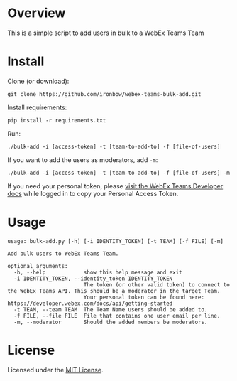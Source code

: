 # Overview
This is a simple script to add users in bulk to a WebEx Teams Team

# Install
Clone (or download):  

`git clone https://github.com/ironbow/webex-teams-bulk-add.git`

Install requirements: 

`pip install -r requirements.txt`

Run:

`./bulk-add -i [access-token] -t [team-to-add-to] -f [file-of-users]`

If you want to add the users as moderators, add `-m`:

`./bulk-add -i [access-token] -t [team-to-add-to] -f [file-of-users] -m`

If you need your personal token, please [visit the WebEx Teams Developer docs](https://developer.webex.com/docs/api/getting-started) while logged in to copy your Personal Access Token.
# Usage
```
usage: bulk-add.py [-h] [-i IDENTITY_TOKEN] [-t TEAM] [-f FILE] [-m]

Add bulk users to WebEx Teams Team.

optional arguments:
  -h, --help            show this help message and exit
  -i IDENTITY_TOKEN, --identity_token IDENTITY_TOKEN
                        The token (or other valid token) to connect to the WebEx Teams API. This should be a moderator in the target Team. 
                        Your personal token can be found here: https://developer.webex.com/docs/api/getting-started
  -t TEAM, --team TEAM  The Team Name users should be added to.
  -f FILE, --file FILE  File that contains one user email per line.
  -m, --moderator       Should the added members be moderators.
  ```

  # License
  Licensed under the [MIT License](https://choosealicense.com/licenses/mit/).